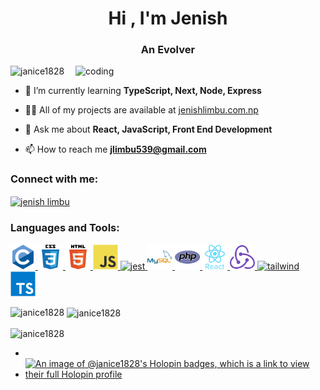 <h1 align="center">Hi , I'm Jenish</h1>
<h3 align="center">An Evolver</h3>
<img align="right" alt="coding" width="400" src="https://media.licdn.com/dms/image/D4D12AQEdmoO2gDceEQ/article-cover_image-shrink_720_1280/0/1692011648348?e=2147483647&v=beta&t=ueJx2hLXSJ3fP0gOjO2tOwJzMMLyi1cwpea2zwxoI_g">
<p align="left"> <img src="https://komarev.com/ghpvc/?username=janice1828&label=Profile%20views&color=0e75b6&style=flat" alt="janice1828" /> </p>

- 🌱 I’m currently learning **TypeScript, Next, Node, Express**

- 👨‍💻 All of my projects are available at [jenishlimbu.com.np](jenishlimbu.com.np)

- 💬 Ask me about **React, JavaScript, Front End Development**

- 📫 How to reach me **jlimbu539@gmail.com**

<h3 align="left">Connect with me:</h3>
<p align="left">
<a href="https://linkedin.com/in/jenish-limbu-23b054246/" target="blank"><img align="center" src="https://raw.githubusercontent.com/rahuldkjain/github-profile-readme-generator/master/src/images/icons/Social/linked-in-alt.svg" alt="jenish limbu" height="30" width="40" /></a>
</p>

<h3 align="left">Languages and Tools:</h3>
<p align="left"> <a href="https://www.cprogramming.com/" target="_blank" rel="noreferrer"> <img src="https://raw.githubusercontent.com/devicons/devicon/master/icons/c/c-original.svg" alt="c" width="40" height="40"/> </a> <a href="https://www.w3schools.com/css/" target="_blank" rel="noreferrer"> <img src="https://raw.githubusercontent.com/devicons/devicon/master/icons/css3/css3-original-wordmark.svg" alt="css3" width="40" height="40"/> </a> <a href="https://www.w3.org/html/" target="_blank" rel="noreferrer"> <img src="https://raw.githubusercontent.com/devicons/devicon/master/icons/html5/html5-original-wordmark.svg" alt="html5" width="40" height="40"/> </a> <a href="https://developer.mozilla.org/en-US/docs/Web/JavaScript" target="_blank" rel="noreferrer"> <img src="https://raw.githubusercontent.com/devicons/devicon/master/icons/javascript/javascript-original.svg" alt="javascript" width="40" height="40"/> </a> <a href="https://jestjs.io" target="_blank" rel="noreferrer"> <img src="https://www.vectorlogo.zone/logos/jestjsio/jestjsio-icon.svg" alt="jest" width="40" height="40"/> </a> <a href="https://www.mysql.com/" target="_blank" rel="noreferrer"> <img src="https://raw.githubusercontent.com/devicons/devicon/master/icons/mysql/mysql-original-wordmark.svg" alt="mysql" width="40" height="40"/> </a> <a href="https://www.php.net" target="_blank" rel="noreferrer"> <img src="https://raw.githubusercontent.com/devicons/devicon/master/icons/php/php-original.svg" alt="php" width="40" height="40"/> </a> <a href="https://reactjs.org/" target="_blank" rel="noreferrer"> <img src="https://raw.githubusercontent.com/devicons/devicon/master/icons/react/react-original-wordmark.svg" alt="react" width="40" height="40"/> </a> <a href="https://redux.js.org" target="_blank" rel="noreferrer"> <img src="https://raw.githubusercontent.com/devicons/devicon/master/icons/redux/redux-original.svg" alt="redux" width="40" height="40"/> </a> <a href="https://tailwindcss.com/" target="_blank" rel="noreferrer"> <img src="https://www.vectorlogo.zone/logos/tailwindcss/tailwindcss-icon.svg" alt="tailwind" width="40" height="40"/> </a> <a href="https://www.typescriptlang.org/" target="_blank" rel="noreferrer"> <img src="https://raw.githubusercontent.com/devicons/devicon/master/icons/typescript/typescript-original.svg" alt="typescript" width="40" height="40"/> </a> </p>

<p><img align="left" src="https://github-readme-stats.vercel.app/api/top-langs?username=janice1828&show_icons=true&locale=en&layout=compact" alt="janice1828" /></p>

<p>&nbsp;<img align="center" src="https://github-readme-stats.vercel.app/api?username=janice1828&show_icons=true&locale=en" alt="janice1828" /></p>

<p><img align="center" src="https://github-readme-streak-stats.herokuapp.com/?user=janice1828&" alt="janice1828" /></p>

- 
-  [![An image of @janice1828's Holopin badges, which is a link to view their full Holopin profile](https://holopin.me/janice1828)](https://holopin.io/@janice1828)
